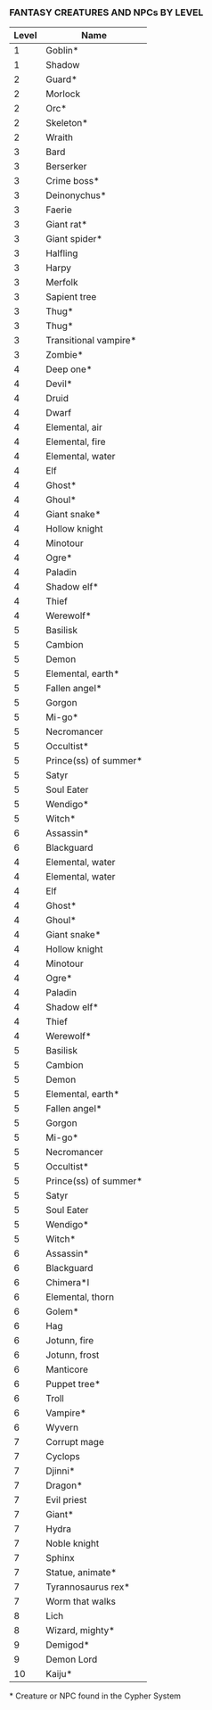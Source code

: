### FANTASY CREATURES AND NPCs BY LEVEL

<!-- T, ID: 120045 -->

| Level | Name                   |
| ----- | ---------------------- |
| 1     | Goblin\*               |
| 1     | Shadow                 |
| 2     | Guard\*                |
| 2     | Morlock                |
| 2     | Orc\*                  |
| 2     | Skeleton\*             |
| 2     | Wraith                 |
| 3     | Bard                   |
| 3     | Berserker              |
| 3     | Crime boss\*           |
| 3     | Deinonychus\*          |
| 3     | Faerie                 |
| 3     | Giant rat\*            |
| 3     | Giant spider\*         |
| 3     | Halfling               |
| 3     | Harpy                  |
| 3     | Merfolk                |
| 3     | Sapient tree           |
| 3     | Thug\*                 |
| 3     | Thug\*                 |
| 3     | Transitional vampire\* |
| 3     | Zombie\*               |
| 4     | Deep one\*             |
| 4     | Devil\*                |
| 4     | Druid                  |
| 4     | Dwarf                  |
| 4     | Elemental, air         |
| 4     | Elemental, fire        |
| 4     | Elemental, water       |
| 4     | Elf                    |
| 4     | Ghost\*                |
| 4     | Ghoul\*                |
| 4     | Giant snake\*          |
| 4     | Hollow knight          |
| 4     | Minotour               |
| 4     | Ogre\*                 |
| 4     | Paladin                |
| 4     | Shadow elf\*           |
| 4     | Thief                  |
| 4     | Werewolf\*             |
| 5     | Basilisk               |
| 5     | Cambion                |
| 5     | Demon                  |
| 5     | Elemental, earth\*     |
| 5     | Fallen angel\*         |
| 5     | Gorgon                 |
| 5     | Mi-go\*                |
| 5     | Necromancer            |
| 5     | Occultist\*            |
| 5     | Prince(ss) of summer\* |
| 5     | Satyr                  |
| 5     | Soul Eater             |
| 5     | Wendigo\*              |
| 5     | Witch\*                |
| 6     | Assassin\*             |
| 6     | Blackguard             |
| 4     | Elemental, water       |
| 4     | Elemental, water       |
| 4     | Elf                    |
| 4     | Ghost\*                |
| 4     | Ghoul\*                |
| 4     | Giant snake\*          |
| 4     | Hollow knight          |
| 4     | Minotour               |
| 4     | Ogre\*                 |
| 4     | Paladin                |
| 4     | Shadow elf\*           |
| 4     | Thief                  |
| 4     | Werewolf\*             |
| 5     | Basilisk               |
| 5     | Cambion                |
| 5     | Demon                  |
| 5     | Elemental, earth\*     |
| 5     | Fallen angel\*         |
| 5     | Gorgon                 |
| 5     | Mi-go\*                |
| 5     | Necromancer            |
| 5     | Occultist\*            |
| 5     | Prince(ss) of summer\* |
| 5     | Satyr                  |
| 5     | Soul Eater             |
| 5     | Wendigo\*              |
| 5     | Witch\*                |
| 6     | Assassin\*             |
| 6     | Blackguard             |
| 6     | Chimera\*I             |
| 6     | Elemental, thorn       |
| 6     | Golem\*                |
| 6     | Hag                    |
| 6     | Jotunn, fire           |
| 6     | Jotunn, frost          |
| 6     | Manticore              |
| 6     | Puppet tree\*          |
| 6     | Troll                  |
| 6     | Vampire\*              |
| 6     | Wyvern                 |
| 7     | Corrupt mage           |
| 7     | Cyclops                |
| 7     | Djinni\*               |
| 7     | Dragon\*               |
| 7     | Evil priest            |
| 7     | Giant\*                |
| 7     | Hydra                  |
| 7     | Noble knight           |
| 7     | Sphinx                 |
| 7     | Statue, animate\*      |
| 7     | Tyrannosaurus rex\*    |
| 7     | Worm that walks        |
| 8     | Lich                   |
| 8     | Wizard, mighty\*       |
| 9     | Demigod\*              |
| 9     | Demon Lord             |
| 10    | Kaiju\*                |

<!-- /T -->

<!-- P, ID: 120160 -->

\* Creature or NPC found in the Cypher System

